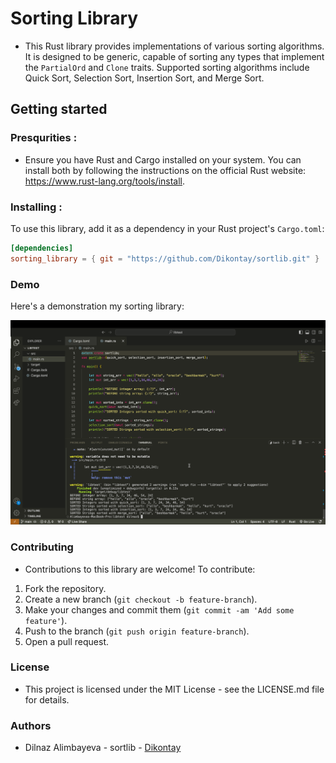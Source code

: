 # Sorting Library

- This Rust library provides implementations of various sorting algorithms. It is designed to be generic, capable of sorting any types that implement the `PartialOrd` and `Clone` traits. Supported sorting algorithms include Quick Sort, Selection Sort, Insertion Sort, and Merge Sort.

## Getting started

### Presqurities :
 - Ensure you have Rust and Cargo installed on your system. You can install both by following the instructions on the official Rust website: https://www.rust-lang.org/tools/install.

### Installing :

To use this library, add it as a dependency in your Rust project's `Cargo.toml`:

```toml
[dependencies]
sorting_library = { git = "https://github.com/Dikontay/sortlib.git" }
```

### Demo

Here's a demonstration my sorting library:

![Sorting Demo](./demo.png)


### Contributing


- Contributions to this library are welcome! To contribute:

1. Fork the repository.
2. Create a new branch (`git checkout -b feature-branch`).
3. Make your changes and commit them (`git commit -am 'Add some feature'`).
4. Push to the branch (`git push origin feature-branch`).
5. Open a pull request.


### License 
- This project is licensed under the MIT License - see the LICENSE.md file for details.

### Authors 
- Dilnaz Alimbayeva - sortlib - [Dikontay](https://github.com/Dikontay/)






